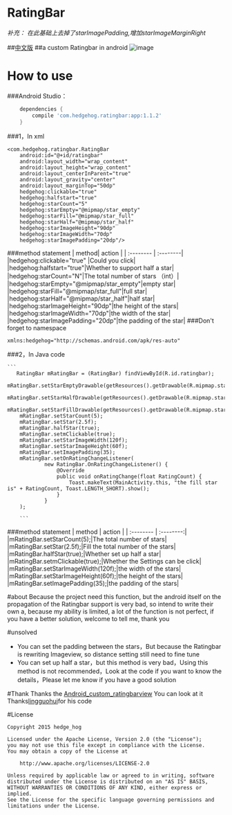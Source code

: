 # RatingBar

*补充：*
*在此基础上去掉了starImagePadding,增加starImageMarginRight*

##[中文版][3]
##a custom Ratingbar in android
![image](https://github.com/hedge-hog/RatingBar/blob/master/ic_demo.png)

# How to use
###Android Studio：
```groovy
    dependencies {
        compile 'com.hedgehog.ratingbar:app:1.1.2'
    }
```
###1，In xml

    <com.hedgehog.ratingbar.RatingBar
        android:id="@+id/ratingbar"
        android:layout_width="wrap_content"
        android:layout_height="wrap_content"
        android:layout_centerInParent="true"
        android:layout_gravity="center"
        android:layout_marginTop="50dp"
        hedgehog:clickable="true"
        hedgehog:halfstart="true"
        hedgehog:starCount="5"
        hedgehog:starEmpty="@mipmap/star_empty"
        hedgehog:starFill="@mipmap/star_full"
        hedgehog:starHalf="@mipmap/star_half"
        hedgehog:starImageHeight="90dp"
        hedgehog:starImageWidth="70dp"
        hedgehog:starImagePadding="20dp"/>
      

###method statement
| method|    action | 
| :-------- | :--------|
|hedgehog:clickable="true"   |Could you click|
|hedgehog:halfstart="true"|Whether to support half a star|
|hedgehog:starCount="N"|The total number of stars （int）|
|hedgehog:starEmpty="@mipmap/star_empty"|empty star|
|hedgehog:starFill="@mipmap/star_full"|full star|
|hedgehog:starHalf="@mipmap/star_half"|half star|
|hedgehog:starImageHeight="90dp"|the height of the stars|
|hedgehog:starImageWidth="70dp"|the width of the star|
|hedgehog:starImagePadding="20dp"|the padding of the star|
###Don't forget to namespace

```
xmlns:hedgehog="http://schemas.android.com/apk/res-auto"
```
###2，In Java code

    ```
       RatingBar mRatingBar = (RatingBar) findViewById(R.id.ratingbar);
        mRatingBar.setStarEmptyDrawable(getResources().getDrawable(R.mipmap.star_empty));
        mRatingBar.setStarHalfDrawable(getResources().getDrawable(R.mipmap.star_half));
        mRatingBar.setStarFillDrawable(getResources().getDrawable(R.mipmap.star_full));
        mRatingBar.setStarCount(5);
        mRatingBar.setStar(2.5f);
        mRatingBar.halfStar(true);
        mRatingBar.setmClickable(true);
        mRatingBar.setStarImageWidth(120f);
        mRatingBar.setStarImageHeight(60f);
        mRatingBar.setImagePadding(35);
        mRatingBar.setOnRatingChangeListener(
                new RatingBar.OnRatingChangeListener() {
                    @Override
                    public void onRatingChange(float RatingCount) {
                        Toast.makeText(MainActivity.this, "the fill star is" + RatingCount, Toast.LENGTH_SHORT).show();
                    }
                }
        );

        ```

###method statement
| method      |    action | 
| :-------- | :--------:|
|mRatingBar.setStarCount(5);|The total number of stars|
|mRatingBar.setStar(2.5f);|Fill the total number of the stars|
|mRatingBar.halfStar(true);|Whether set up half a star|
|mRatingBar.setmClickable(true);|Whether the Settings can be click|
|mRatingBar.setStarImageWidth(120f);|the width of the stars|
|mRatingBar.setStarImageHeight(60f);|the height of the stars|
|mRatingBar.setImagePadding(35);|the padding of the stars|


#about
Because the project need this function, but the android itself on the propagation of the Ratingbar support is very bad, so intend to write their own a, because my ability is limited, a lot of the function is not perfect, if you have a better solution, welcome to tell me, thank you

#unsolved
- You can set the padding between the stars，But because the Ratingbar is rewriting Imageview, so distance setting still need to fine tune
- You can set up half a star，but this method is very bad，Using this method is not recommended，Look at the code if you want to know the details，Please let me know if you have a good solution


#Thank
Thanks the  [Android_custom_ratingbarview][1] You can look at it  
Thanks[lingguohui][2]for his code

[1]:https://github.com/JackWong025/Android_custom_ratingbarview
[2]:https://github.com/lingguohui
[3]:https://github.com/hedge-hog/RatingBar/blob/master/README_CH.md

#License
```
Copyright 2015 hedge_hog

Licensed under the Apache License, Version 2.0 (the "License");
you may not use this file except in compliance with the License.
You may obtain a copy of the License at

    http://www.apache.org/licenses/LICENSE-2.0

Unless required by applicable law or agreed to in writing, software
distributed under the License is distributed on an "AS IS" BASIS,
WITHOUT WARRANTIES OR CONDITIONS OF ANY KIND, either express or implied.
See the License for the specific language governing permissions and
limitations under the License.
```

